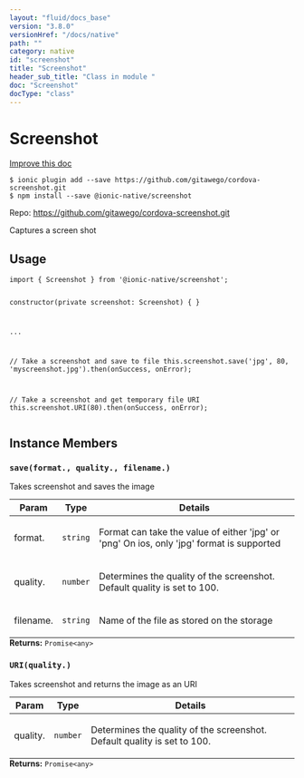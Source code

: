 ```yaml
---
layout: "fluid/docs_base"
version: "3.8.0"
versionHref: "/docs/native"
path: ""
category: native
id: "screenshot"
title: "Screenshot"
header_sub_title: "Class in module "
doc: "Screenshot"
docType: "class"
---
```


<h1 class="api-title">Screenshot</h1>

<a class="improve-v2-docs" href="http://github.com/driftyco/ionic-native/edit/master/src/@ionic-native/plugins/screenshot/index.ts#L4">
  Improve this doc
</a>






<pre><code class="nohighlight">$ ionic plugin add --save https://github.com/gitawego/cordova-screenshot.git
$ npm install --save @ionic-native/screenshot
</code></pre>
<p>Repo:
  <a href="https://github.com/gitawego/cordova-screenshot.git">
    https://github.com/gitawego/cordova-screenshot.git
  </a>
</p>


<p>Captures a screen shot</p>









<h2>Usage</h2>
<pre><code class="lang-typescript">import { Screenshot } from &#39;@ionic-native/screenshot&#39;;

constructor(private screenshot: Screenshot) { }

...

// Take a screenshot and save to file
this.screenshot.save(&#39;jpg&#39;, 80, &#39;myscreenshot.jpg&#39;).then(onSuccess, onError);

// Take a screenshot and get temporary file URI
this.screenshot.URI(80).then(onSuccess, onError);
</code></pre>








<h2>Instance Members</h2>
<h3><a class="anchor" name="save" href="#save"></a><code>save(format.,&nbsp;quality.,&nbsp;filename.)</code></h3>

Takes screenshot and saves the image

<table class="table param-table" style="margin:0;">
  <thead>
  <tr>
    <th>Param</th>
    <th>Type</th>
    <th>Details</th>
  </tr>
  </thead>
  <tbody>
  <tr>
    <td>
      format.</td>
    <td>
      <code>string</code>
    </td>
    <td>
      <p>Format can take the value of either &#39;jpg&#39; or &#39;png&#39;
On ios, only &#39;jpg&#39; format is supported</p>
</td>
  </tr>
  
  <tr>
    <td>
      quality.</td>
    <td>
      <code>number</code>
    </td>
    <td>
      <p>Determines the quality of the screenshot.
       Default quality is set to 100.</p>
</td>
  </tr>
  
  <tr>
    <td>
      filename.</td>
    <td>
      <code>string</code>
    </td>
    <td>
      <p>Name of the file as stored on the storage</p>
</td>
  </tr>
  </tbody>
</table>

<div class="return-value" markdown="1">
  <i class="icon ion-arrow-return-left"></i>
  <b>Returns:</b> <code>Promise&lt;any&gt;</code> 
</div><h3><a class="anchor" name="URI" href="#URI"></a><code>URI(quality.)</code></h3>

Takes screenshot and returns the image as an URI

<table class="table param-table" style="margin:0;">
  <thead>
  <tr>
    <th>Param</th>
    <th>Type</th>
    <th>Details</th>
  </tr>
  </thead>
  <tbody>
  <tr>
    <td>
      quality.</td>
    <td>
      <code>number</code>
    </td>
    <td>
      <p>Determines the quality of the screenshot.
       Default quality is set to 100.</p>
</td>
  </tr>
  </tbody>
</table>

<div class="return-value" markdown="1">
  <i class="icon ion-arrow-return-left"></i>
  <b>Returns:</b> <code>Promise&lt;any&gt;</code> 
</div>





